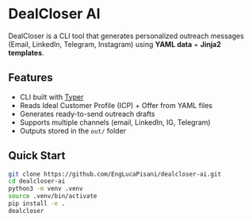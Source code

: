 # DealCloser AI

DealCloser is a CLI tool that generates personalized outreach messages (Email, LinkedIn, Telegram, Instagram) using **YAML data** + **Jinja2 templates**.

## Features
- CLI built with [Typer](https://typer.tiangolo.com/)
- Reads Ideal Customer Profile (ICP) + Offer from YAML files
- Generates ready-to-send outreach drafts
- Supports multiple channels (email, LinkedIn, IG, Telegram)
- Outputs stored in the `out/` folder

## Quick Start
```bash
git clone https://github.com/EngLucaPisani/dealcloser-ai.git
cd dealcloser-ai
python3 -m venv .venv
source .venv/bin/activate
pip install -e .
dealcloser
